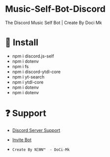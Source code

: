 # Music-Self-Bot-Discord
The Discord Music Self Bot | Create By Doci Mk

# 📃 Install 

* npm i discord.js-self
* npm i dotenv
* npm i fs
* npm i discord-ytdl-core
* npm i yt-search
* npm i ytdl-core
* npm i dotenv
* npm i dotenv

# ❓ Support
* [Discord Server Support](https://discord.gg/HQgE9pU6Ju)
* [Invite Bot](https://discord.gg/wUJygGT4Gb)




* `Create By NΞӨN™️  - DoCi-Mk `
